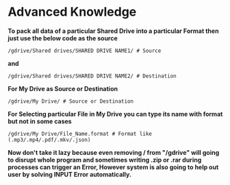 # **Advanced Knowledge**
**To pack all data of a particular Shared Drive into a particular Format then just use the below code as the source**
```
/gdrive/Shared drives/SHARED DRIVE NAME1/ # Source
```
**and**
```
/gdrive/Shared drives/SHARED DRIVE NAME2/ # Destination
```
**For My Drive as Source or Destination**
```
/gdrive/My Drive/ # Source or Destination
```
**For Selecting particular File in My Drive you can type its name with format but not in some cases**
```
/gdrive/My Drive/File_Name.format # Format like (.mp3/.mp4/.pdf/.mkv/.json)
```
**Now don't take it lazy because even removing / from "/gdrive" will going to disrupt whole program and sometimes writing .zip or .rar during processes can trigger an Error, However system is also going to help out user by solving INPUT Error automatically.**
